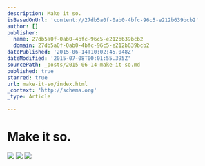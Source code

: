 ```yaml
---
description: Make it so.
isBasedOnUrl: 'content://27db5a0f-0ab0-4bfc-96c5-e212b639bcb2'
author: []
publisher:
  name: 27db5a0f-0ab0-4bfc-96c5-e212b639bcb2
  domain: 27db5a0f-0ab0-4bfc-96c5-e212b639bcb2
datePublished: '2015-06-14T10:02:45.048Z'
dateModified: '2015-07-08T00:01:55.395Z'
sourcePath: _posts/2015-06-14-make-it-so.md
published: true
starred: true
url: make-it-so/index.html
_context: 'http://schema.org'
_type: Article

---
```

# Make it so.
![](https://the-grid-user-content.s3-us-west-2.amazonaws.com/c722c4bf-a3b2-43e9-80a7-84dea3406f42.jpg)
![](https://the-grid-user-content.s3-us-west-2.amazonaws.com/97762847-13de-498e-97a0-8cec41279f3c.jpg)
![](https://the-grid-user-content.s3-us-west-2.amazonaws.com/b8d0483a-82da-4bdf-a687-a110abaddd66.jpg)